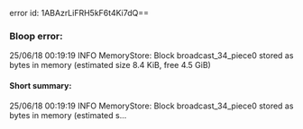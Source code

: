 error id: 1ABAzrLiFRH5kF6t4Ki7dQ==
### Bloop error:

25/06/18 00:19:19 INFO MemoryStore: Block broadcast_34_piece0 stored as bytes in memory (estimated size 8.4 KiB, free 4.5 GiB)
#### Short summary: 

25/06/18 00:19:19 INFO MemoryStore: Block broadcast_34_piece0 stored as bytes in memory (estimated s...